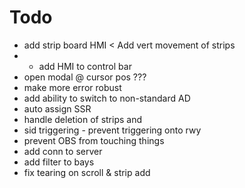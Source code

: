 ﻿# Todo

* add strip board HMI
< Add vert movement of strips
*  - add HMI to control bar
* open modal @ cursor pos ???
* make more error robust
* add ability to switch to non-standard AD
* auto assign SSR
* handle deletion of strips and 
* sid triggering - prevent triggering onto rwy
* prevent OBS from touching things
* add conn to server
* add filter to bays
* fix tearing on scroll & strip add